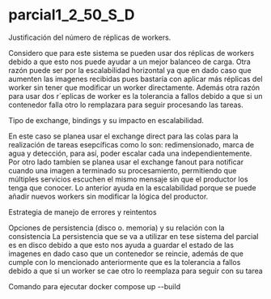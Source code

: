 # parcial1_2_50_S_D

Justificación del número de réplicas de workers.

Considero que para este sistema se pueden usar dos réplicas de workers debido a que esto nos puede ayudar a un mejor balanceo de carga.
Otra razón puede ser por la escalabilidad horizontal ya que en dado caso que aumenten las imagenes recibidas pues bastaría con aplicar
más réplicas del worker sin tener que modificar un worker directamente.
Además otra razón para usar dos r´eplicas de worker es la tolerancia a fallos debido a que si un contenedor falla otro lo remplazara para 
seguir procesando las tareas.

Tipo de exchange, bindings y su impacto en escalabilidad.

En este caso se planea usar el exchange direct para las colas para la realización de tareas esepcíficas como lo son: redimensionado,
marca de agua y detección, para así, poder escalar cada una independientemente.
Por otro lado tambíen se planea usar el exchange fanout para notificar cuando una imagen a terminado su procesamiento, permitiendo que múltiples servicios escuchen el mismo mensaje sin que el productor los tenga que conocer.
Lo anterior ayuda en la escalabilidad porque se puede añadir nuevos workers sin modificar la lógica del productor.

Estrategia de manejo de errores y reintentos


Opciones de persistencia (disco o. memoria) y su relación con la
consistencia
La persistencia que se va a utilizar en tese sistema del parcial es en disco debido a que esto nos ayuda a guardar el estado de las imagenes en dado caso que un contenedor se reincie, además de que cumple con lo mencionado anteriormente que es la tolerancia a fallos debido a que si un worker se cae otro lo reemplaza para seguir con su tarea 

Comando para ejecutar 
docker compose up --build

